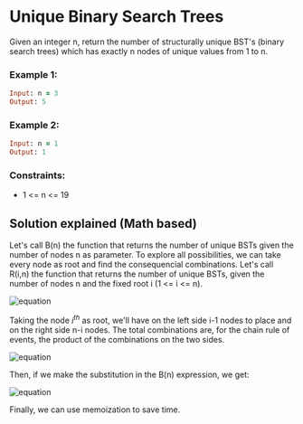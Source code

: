 # Unique Binary Search Trees

Given an integer n, return the number of structurally unique BST's (binary search trees) which has exactly n nodes of unique values from 1 to n.

### Example 1:
```ruby
Input: n = 3
Output: 5
```
### Example 2:
```ruby
Input: n = 1
Output: 1
```
### Constraints:

- 1 <= n <= 19

## Solution explained (Math based)

Let's call B(n) the function that returns the number of unique BSTs given the number of nodes n as parameter.
To explore all possibilities, we can take every node as root and find the consequencial combinations.
Let's call R(i,n) the function that returns the number of unique BSTs, given the number of nodes n and the fixed root i (1 <= i <= n).

![equation](https://latex.codecogs.com/svg.image?\bg_white&space;\inline&space;B(n)&space;=&space;\sum_{i=1}^{n}&space;R(i,n))

Taking the node $i^{th}$ as root, we'll have on the left side i-1 nodes to place and on the right side n-i nodes. The total combinations are, for the chain rule of events, the product of the combinations on the two sides.

![equation](https://latex.codecogs.com/svg.image?\bg_white&space;\inline&space;R(i,n)&space;=&space;B(i-1)&space;*&space;B(n-i)&space;)

Then, if we make the substitution in the B(n) expression, we get:

![equation](https://latex.codecogs.com/svg.image?\bg_white&space;\inline&space;&space;B(n)&space;=&space;\sum_{i=1}^{n}&space;(B(i-1)*B(n-i))&space;)

Finally, we can use memoization to save time.

